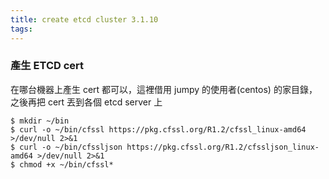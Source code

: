 ```yaml
---
title: create etcd cluster 3.1.10
tags:
---
```


### 產生 ETCD cert
在哪台機器上產生 cert 都可以，這裡借用 jumpy 的使用者(centos) 的家目錄，之後再把 cert 丟到各個 etcd server 上
```
$ mkdir ~/bin 
$ curl -o ~/bin/cfssl https://pkg.cfssl.org/R1.2/cfssl_linux-amd64 >/dev/null 2>&1
$ curl -o ~/bin/cfssljson https://pkg.cfssl.org/R1.2/cfssljson_linux-amd64 >/dev/null 2>&1
$ chmod +x ~/bin/cfssl*
